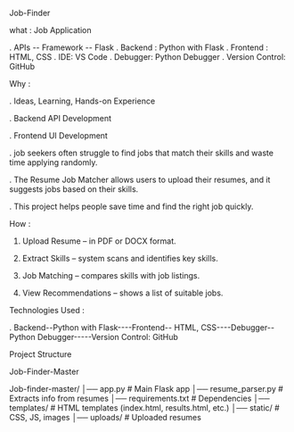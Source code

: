 Job-Finder

what : Job Application

. APIs -- Framework -- Flask . Backend : Python with Flask . Frontend : HTML, CSS  . IDE: VS Code . Debugger: Python Debugger . Version Control: GitHub

Why :

. Ideas, Learning, Hands-on Experience

. Backend API Development

. Frontend UI Development

. job seekers often struggle to find jobs that match their skills and waste time applying randomly.

. The Resume Job Matcher allows users to upload their resumes, and it suggests jobs based on their skills.

. This project helps people save time and find the right job quickly.

How :

1. Upload Resume – in PDF or DOCX format.

2. Extract Skills – system scans and identifies key skills.

3. Job Matching – compares skills with job listings.

4. View Recommendations – shows a list of suitable jobs.


Technologies Used :

. Backend--Python with Flask----Frontend-- HTML, CSS----Debugger--Python Debugger-----Version Control: GitHub

Project Structure

Job-Finder-Master

Job-finder-master/ │── app.py # Main Flask app │── resume_parser.py # Extracts info from resumes │── requirements.txt # Dependencies │── templates/ # HTML templates (index.html, results.html, etc.) │── static/ # CSS, JS, images │── uploads/ # Uploaded resumes
